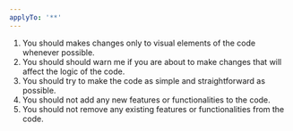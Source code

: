 ```yaml
---
applyTo: '**'
---
```


1. You should makes changes only to visual elements of the code whenever possible.
2. You should should warn me if you are about to make changes that will affect the logic of the code.
3. You should try to make the code as simple and straightforward as possible.
4. You should not add any new features or functionalities to the code.
5. You should not remove any existing features or functionalities from the code.
